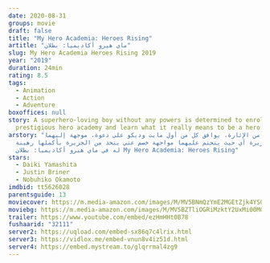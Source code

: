 ```yaml
---
date: 2020-08-31
groups: movie
draft: false
title: "My Hero Academia: Heroes Rising"
artitle: "ماي هيرو أكاديميا: بطلان"
slug: My Hero Academia Heroes Rising 2019
year: "2019"
duration: 24min
rating: 8.5
tags:
  - Animation
  - Action
  - Adventure
boxoffices: null
story: A superhero-loving boy without any powers is determined to enroll in a
  prestigious hero academy and learn what it really means to be a hero.
arstory: "في قالب من اﻹثارة، يوافق كل من أول مايت وديكو على دعوة، موجهة إليهما
  لزيارة جزيرة آي حيث يتحتم عليهما مواجهة خصم عتي يتخذ من الجزيرة بأكملها رهينة
  له في ماي هيرو أكاديميا: بطلان My Hero Academia: Heroes Rising"
stars:
  - Daiki Yamashita
  - Justin Briner
  - Nobuhiko Okamoto
imdbid: tt5626028
parentsguide: 13
moviecover: https://m.media-amazon.com/images/M/MV5BNmQzYmE2MGEtZjk4YS00YmVjLWEwZWMtODRkMjc4MTM5N2I3XkEyXkFqcGdeQXVyNTAyODkwOQ@@._V1_UX1000_.jpg
moviebg: https://m.media-amazon.com/images/M/MV5BZTliOGRiMzktY2UxMi00MGJmLWFiYjctNGExYmNlMzQzMjA0XkEyXkFqcGdeQXVyNzgxMzc3OTc@._V1_UX1280_.jpg
trailer: https://www.youtube.com/embed/ezHmHHt0B78
fushaarid: "32111"
server2: https://uqload.com/embed-sx86q7c4lrix.html
server3: https://vidlox.me/embed-vnun8v4iz51d.html
server4: https://embed.mystream.to/glqrrmal4zg9
---
```

